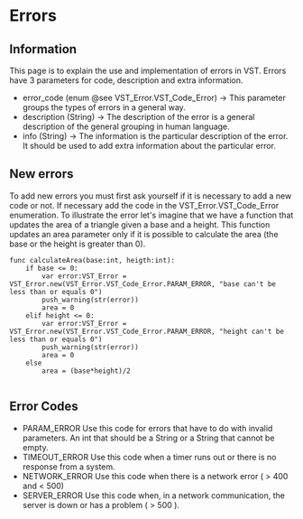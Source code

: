 # Errors
## Information
This page is to explain the use and implementation of errors in VST. Errors have 3 parameters for code, description and extra information.

* error_code (enum @see VST_Error.VST_Code_Error) -> This parameter groups the types of errors in a general way.
* description (String) -> The description of the error is a general description of the general grouping in human language.
* info (String) -> The information is the particular description of the error. It should be used to add extra information about the particular error.

## New errors
To add new errors you must first ask yourself if it is necessary to add a new code or not. If necessary add the code in the VST_Error.VST_Code_Error enumeration.
To illustrate the error let's imagine that we have a function that updates the area of a triangle given a base and a height. This function updates an area parameter only if it is possible to calculate the area (the base or the height is greater than 0).

```
func calculateArea(base:int, heigth:int):
	if base <= 0:
		var error:VST_Error = VST_Error.new(VST_Error.VST_Code_Error.PARAM_ERROR, "base can't be less than or equals 0")
		push_warning(str(error))
		area = 0
	elif height <= 0:
		var error:VST_Error = VST_Error.new(VST_Error.VST_Code_Error.PARAM_ERROR, "height can't be less than or equals 0")
		push_warning(str(error))
		area = 0
	else
		area = (base*height)/2 
	
```

## Error Codes

* PARAM_ERROR Use this code for errors that have to do with invalid parameters. An int that should be a String or a String that cannot be empty.
* TIMEOUT_ERROR Use this code when a timer runs out or there is no response from a system.
* NETWORK_ERROR Use this code when there is a network error ( > 400 and < 500)
* SERVER_ERROR Use this code when, in a network communication, the server is down or has a problem ( > 500 ).

